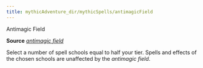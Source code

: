 ```yaml
---
title: mythicAdventure_dir/mythicSpells/antimagicField
---
```

Antimagic Field

**Source** [_antimagic field_](spell_dir/antimagicField#_antimagic-field)

Select a number of spell schools equal to half your tier. Spells and effects of the chosen schools are unaffected by the _antimagic field_.

